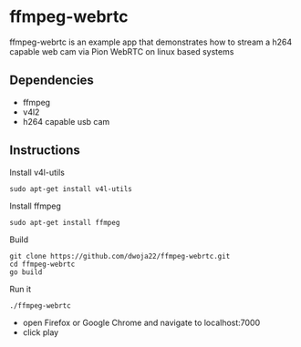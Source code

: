 # ffmpeg-webrtc
ffmpeg-webrtc is an example app that demonstrates how to stream a h264 capable web cam via Pion WebRTC on linux based systems

## Dependencies
* ffmpeg
* v4l2
* h264 capable usb cam

## Instructions
Install v4l-utils
```
sudo apt-get install v4l-utils
```
Install ffmpeg
```
sudo apt-get install ffmpeg
```
Build
```
git clone https://github.com/dwoja22/ffmpeg-webrtc.git
cd ffmpeg-webrtc
go build
```
Run it
```
./ffmpeg-webrtc
```
* open Firefox or Google Chrome and navigate to localhost:7000
* click play
